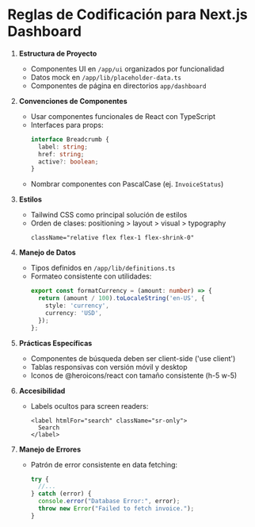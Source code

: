 # Reglas de Codificación para Next.js Dashboard

1. **Estructura de Proyecto**
   - Componentes UI en `/app/ui` organizados por funcionalidad
   - Datos mock en `/app/lib/placeholder-data.ts`
   - Componentes de página en directorios `app/dashboard`

2. **Convenciones de Componentes**
   - Usar componentes funcionales de React con TypeScript
   - Interfaces para props: 
     ```typescript
     interface Breadcrumb {
       label: string;
       href: string;
       active?: boolean;
     }
     ```
   - Nombrar componentes con PascalCase (ej. `InvoiceStatus`)

3. **Estilos**
   - Tailwind CSS como principal solución de estilos
   - Orden de clases: positioning > layout > visual > typography
     ```tsx
     className="relative flex flex-1 flex-shrink-0"
     ```

4. **Manejo de Datos**
   - Tipos definidos en `/app/lib/definitions.ts`
   - Formateo consistente con utilidades:
     ```typescript
     export const formatCurrency = (amount: number) => {
       return (amount / 100).toLocaleString('en-US', {
         style: 'currency',
         currency: 'USD',
       });
     };
     ```

5. **Prácticas Específicas**
   - Componentes de búsqueda deben ser client-side ('use client')
   - Tablas responsivas con versión móvil y desktop
   - Iconos de @heroicons/react con tamaño consistente (h-5 w-5)

6. **Accesibilidad**
   - Labels ocultos para screen readers:
     ```tsx
     <label htmlFor="search" className="sr-only">
       Search
     </label>
     ```

7. **Manejo de Errores**
   - Patrón de error consistente en data fetching:
     ```typescript
     try {
       //... 
     } catch (error) {
       console.error("Database Error:", error);
       throw new Error("Failed to fetch invoice.");
     }
     ```
